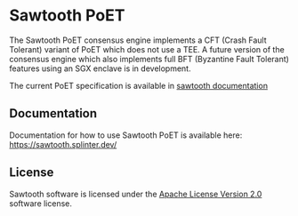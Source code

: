 # Sawtooth PoET

The Sawtooth PoET consensus engine implements a CFT (Crash Fault Tolerant) variant of PoET which does not use a TEE. A future version of the consensus engine which also implements full BFT (Byzantine Fault Tolerant) features using an SGX enclave is in development.

The current PoET specification is available in
[sawtooth documentation](https://sawtooth.splinter.dev/docs/core/1.2/architecture/poet.html)

Documentation
-------------

Documentation for how to use Sawtooth PoET is available here:
https://sawtooth.splinter.dev/

License
-------

Sawtooth software is licensed under the [Apache License Version 2.0](LICENSE) software license.
